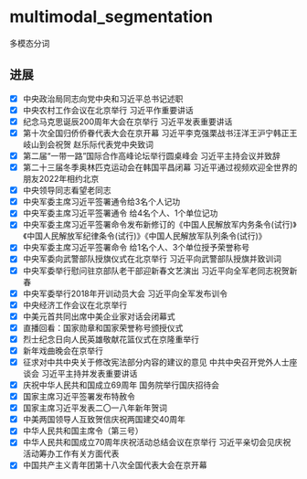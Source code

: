 # multimodal_segmentation
多模态分词

## 进展

- [x] 中央政治局同志向党中央和习近平总书记述职
- [x] 中央农村工作会议在北京举行 习近平作重要讲话
- [x] 纪念马克思诞辰200周年大会在京举行 习近平发表重要讲话
- [x] 第十次全国归侨侨眷代表大会在京开幕 习近平李克强栗战书汪洋王沪宁韩正王岐山到会祝贺 赵乐际代表党中央致词
- [x] 第二届“一带一路”国际合作高峰论坛举行圆桌峰会 习近平主持会议并致辞
- [x] 第二十三届冬季奥林匹克运动会在韩国平昌闭幕 习近平通过视频欢迎全世界的朋友2022年相约北京
- [x] 中央领导同志看望老同志
- [x] 中央军委主席习近平签署通令给3名个人记功
- [x] 中央军委主席习近平签署通令 给4名个人、1个单位记功
- [x] 中央军委主席习近平签署命令发布新修订的《中国人民解放军内务条令(试行)》《中国人民解放军纪律条令(试行)》《中国人民解放军队列条令(试行)》
- [x] 中央军委主席习近平签署命令 给1名个人、3个单位授予荣誉称号
- [x] 中央军委向武警部队授旗仪式在北京举行 习近平向武警部队授旗并致训词
- [x] 中央军委举行慰问驻京部队老干部迎新春文艺演出 习近平向全军老同志祝贺新春
- [x] 中央军委举行2018年开训动员大会 习近平向全军发布训令
- [x] 中央经济工作会议在北京举行
- [x] 中美元首共同出席中美企业家对话会闭幕式
- [x] 直播回看：国家勋章和国家荣誉称号颁授仪式
- [x] 烈士纪念日向人民英雄敬献花篮仪式在京隆重举行
- [x] 新年戏曲晚会在京举行
- [x] 征求对中共中央关于修改宪法部分内容的建议的意见 中共中央召开党外人士座谈会 习近平主持并发表重要讲话
- [x] 庆祝中华人民共和国成立69周年 国务院举行国庆招待会
- [x] 国家主席习近平签署发布特赦令
- [x] 国家主席习近平发表二〇一八年新年贺词
- [x] 中美两国领导人互致贺信庆祝两国建交40周年
- [x] 中华人民共和国主席令（第三号）
- [x] 中华人民共和国成立70周年庆祝活动总结会议在京举行 习近平亲切会见庆祝活动筹办工作有关方面代表
- [x] 中国共产主义青年团第十八次全国代表大会在京开幕
